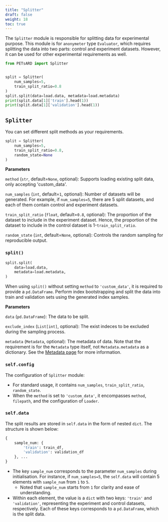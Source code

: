 ```yaml
---
title: "Splitter"
draft: false
weight: 18
toc: true
---
```


The `Splitter` module is responsible for splitting data for experimental purpose. This module is for `anonymeter` type `Evaluator`, which requires splitting the data into two parts: control and experiment datasets. However, it can be used for other experimental requirements as well.

```Python
from PETsARD import Splitter


split = Splitter(
    num_samples=5,
    train_split_ratio=0.8
)
split.split(data=load.data, metadata=load.metadata)
print(split.data[1]['train'].head(1))
print(split.data[1]['validation'].head(1))
```

## `Splitter`

You can set different split methods as your requirements.

```Python
split = Splitter(
    num_samples=5,
    train_split_ratio=0.8,
    random_state=None
)
```

**Parameters**

`method` (`str`, default=`None`, optional): Supports loading existing split data, only accepting 'custom_data'.

`num_samples` (`int`, default=`1`, optional): Number of datasets will be generated. For example, if `num_samples=5`, there are 5 split datasets, and each of them contain control and experiment datasets.

`train_split_ratio` (`float`, default=`0.8`, optional): The proportion of the dataset to include in the experiment dataset. Hence, the proportion of the dataset to include in the control dataset is 1-`train_split_ratio`.

`random_state` (`int`, default=`None`, optional): Controls the random sampling for reproducible output.

### `split()`

```Python
split.split(
    data=load.data,
    metadata=load.metadata,
)
```

When using `split()` without setting `method` to `'custom_data'`, it is required to provide a `pd.DataFrame`. Perform index bootstrapping and split the data into train and validation sets using the generated index samples.

**Parameters**

`data` (`pd.DataFrame`): The data to be split.

`exclude_index` (`List[int]`, optional): The exist indeces to be excluded during the sampling process.

`metadata` (`Metadata`, optional): The metadata of data. Note that the requirement is for the `Metadata` type itself, not `Metadata.metadata` as a dictionary. See the [Metadata page](PETsARD/docs/usage/05_metadata/) for more information.

### `self.config`

The configuration of `Splitter` module:

- For standard usage, it contains `num_samples`, `train_split_ratio`, `random_state`.
- When the `method` is set to `'custom_data'`, it encompasses `method`, `filepath`, and the configuration of `Loader`.

### `self.data`

The split results are stored in `self.data` in the form of nested `dict`. The structure is shown below:

```Python
{
    sample_num: {
        'train': train_df,
        'validation': validation_df
    }, ...
}
```

- The key `sample_num` corresponds to the parameter `num_samples` during initialisation. For instance, if `num_samples=5`, the `self.data` will contain 5 elements with `sample_num` from `1` to `5`.
  - Noted that `sample_num` starts from `1` for clarity and ease of understanding.
- Within each element, the value is a `dict` with two keys: `'train'` and `'validation'`, representing the experiment and control datasets, respectively. Each of these keys corresponds to a `pd.DataFrame`, which is the split data.
